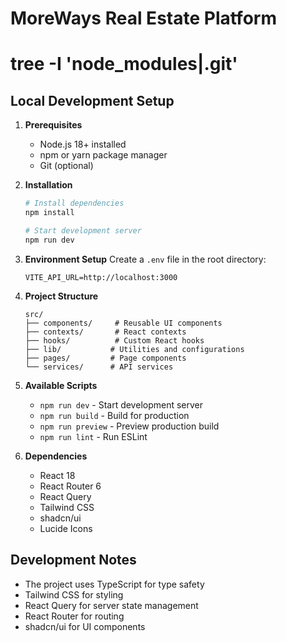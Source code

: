 # MoreWays Real Estate Platform

# tree -I 'node_modules|.git'

## Local Development Setup

1. **Prerequisites**
   - Node.js 18+ installed
   - npm or yarn package manager
   - Git (optional)

2. **Installation**
   ```bash
   # Install dependencies
   npm install

   # Start development server
   npm run dev
   ```

3. **Environment Setup**
   Create a `.env` file in the root directory:
   ```
   VITE_API_URL=http://localhost:3000
   ```

4. **Project Structure**
   ```
   src/
   ├── components/     # Reusable UI components
   ├── contexts/       # React contexts
   ├── hooks/          # Custom React hooks
   ├── lib/           # Utilities and configurations
   ├── pages/         # Page components
   └── services/      # API services
   ```

5. **Available Scripts**
   - `npm run dev` - Start development server
   - `npm run build` - Build for production
   - `npm run preview` - Preview production build
   - `npm run lint` - Run ESLint

6. **Dependencies**
   - React 18
   - React Router 6
   - React Query
   - Tailwind CSS
   - shadcn/ui
   - Lucide Icons

## Development Notes

- The project uses TypeScript for type safety
- Tailwind CSS for styling
- React Query for server state management
- React Router for routing
- shadcn/ui for UI components